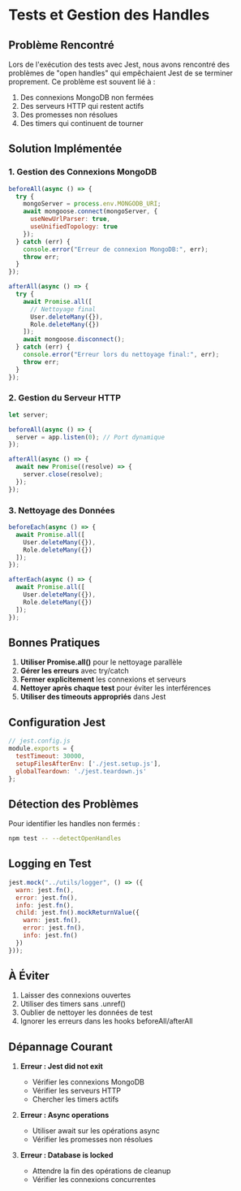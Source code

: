 # Tests et Gestion des Handles

## Problème Rencontré

Lors de l'exécution des tests avec Jest, nous avons rencontré des problèmes de "open handles" qui empêchaient Jest de se terminer proprement. Ce problème est souvent lié à :

1. Des connexions MongoDB non fermées
2. Des serveurs HTTP qui restent actifs
3. Des promesses non résolues
4. Des timers qui continuent de tourner

## Solution Implémentée

### 1. Gestion des Connexions MongoDB

```javascript
beforeAll(async () => {
  try {
    mongoServer = process.env.MONGODB_URI;
    await mongoose.connect(mongoServer, {
      useNewUrlParser: true,
      useUnifiedTopology: true
    });
  } catch (err) {
    console.error("Erreur de connexion MongoDB:", err);
    throw err;
  }
});

afterAll(async () => {
  try {
    await Promise.all([
      // Nettoyage final
      User.deleteMany({}),
      Role.deleteMany({})
    ]);
    await mongoose.disconnect();
  } catch (err) {
    console.error("Erreur lors du nettoyage final:", err);
    throw err;
  }
});
```

### 2. Gestion du Serveur HTTP

```javascript
let server;

beforeAll(async () => {
  server = app.listen(0); // Port dynamique
});

afterAll(async () => {
  await new Promise((resolve) => {
    server.close(resolve);
  });
});
```

### 3. Nettoyage des Données

```javascript
beforeEach(async () => {
  await Promise.all([
    User.deleteMany({}),
    Role.deleteMany({})
  ]);
});

afterEach(async () => {
  await Promise.all([
    User.deleteMany({}),
    Role.deleteMany({})
  ]);
});
```

## Bonnes Pratiques

1. **Utiliser Promise.all()** pour le nettoyage parallèle
2. **Gérer les erreurs** avec try/catch
3. **Fermer explicitement** les connexions et serveurs
4. **Nettoyer après chaque test** pour éviter les interférences
5. **Utiliser des timeouts appropriés** dans Jest

## Configuration Jest

```javascript
// jest.config.js
module.exports = {
  testTimeout: 30000,
  setupFilesAfterEnv: ['./jest.setup.js'],
  globalTeardown: './jest.teardown.js'
};
```

## Détection des Problèmes

Pour identifier les handles non fermés :

```bash
npm test -- --detectOpenHandles
```

## Logging en Test

```javascript
jest.mock("../utils/logger", () => ({
  warn: jest.fn(),
  error: jest.fn(),
  info: jest.fn(),
  child: jest.fn().mockReturnValue({
    warn: jest.fn(),
    error: jest.fn(),
    info: jest.fn()
  })
}));
```

## À Éviter

1. Laisser des connexions ouvertes
2. Utiliser des timers sans .unref()
3. Oublier de nettoyer les données de test
4. Ignorer les erreurs dans les hooks beforeAll/afterAll

## Dépannage Courant

1. **Erreur : Jest did not exit**
   - Vérifier les connexions MongoDB
   - Vérifier les serveurs HTTP
   - Chercher les timers actifs

2. **Erreur : Async operations**
   - Utiliser await sur les opérations async
   - Vérifier les promesses non résolues

3. **Erreur : Database is locked**
   - Attendre la fin des opérations de cleanup
   - Vérifier les connexions concurrentes
